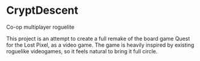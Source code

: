 # CryptDescent
Co-op multiplayer roguelite

This project is an attempt to create a full remake of the board game Quest for the Lost Pixel, as a video game.
The game is heavily inspired by existing roguelike videogames, so it feels natural to bring it full circle.
